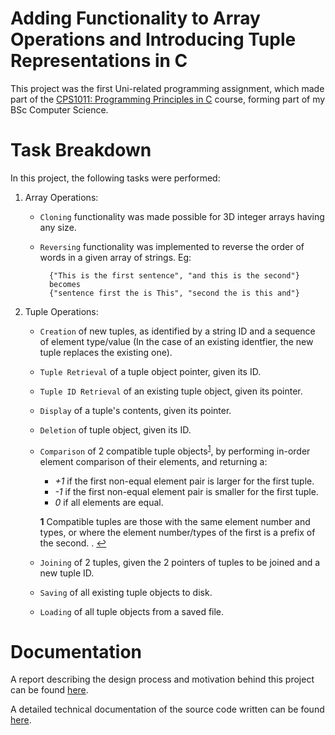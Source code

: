 # Adding Functionality to Array Operations and Introducing Tuple Representations in C

This project was the first Uni-related programming assignment, which made part of the [CPS1011: Programming Principles in C](https://www.um.edu.mt/courses/studyunit/CPS1011) course, forming part of my BSc Computer Science.

# Task Breakdown

In this project, the following tasks were performed:

1.  Array Operations:

    - `Cloning` functionality was made possible for 3D integer arrays having any size.
    - `Reversing` functionality was implemented to reverse the order of words in a given array of strings. Eg:

            {"This is the first sentence", "and this is the second"}
            becomes
            {"sentence first the is This", "second the is this and"}

2.  Tuple Operations:

    - `Creation` of new tuples, as identified by a string ID and a sequence of element type/value (In the case of an existing identfier, the new tuple replaces the existing one).
    - `Tuple Retrieval` of a tuple object pointer, given its ID.
    - `Tuple ID Retrieval` of an existing tuple object, given its pointer.
    - `Display` of a tuple's contents, given its pointer.
    - `Deletion` of tuple object, given its ID.
    - `Comparison` of 2 compatible tuple objects<sup id="a1">[1](#f1)</sup>, by performing in-order element comparison of their elements, and returning a:

      - _+1_ if the first non-equal element pair is larger for the first tuple.
      - _-1_ if the first non-equal element pair is smaller for the first tuple.
      - _0_ if all elements are equal.

      <b id="f1">1</b> Compatible tuples are those with the same element number and types, or where the element number/types of the first is a prefix of the second. . [↩](#a1)

    - `Joining` of 2 tuples, given the 2 pointers of tuples to be joined and a new tuple ID.
    - `Saving` of all existing tuple objects to disk.
    - `Loading` of all tuple objects from a saved file.

# Documentation

A report describing the design process and motivation behind this project can be found [here](https://github.com/tristan-oa/C-Programming-Principles-1st-year/Assignment_SPECIFICATION.pdf).

A detailed technical documentation of the source code written can be found [here](https://github.com/tristan-oa/C-Programming-Principles-1st-year/DOCUMENTATION.pdf).

